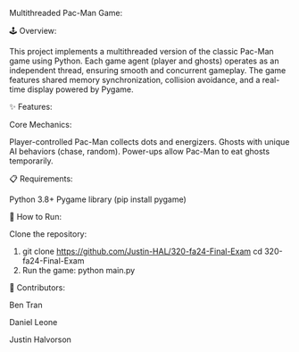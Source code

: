 Multithreaded Pac-Man Game:

🕹 Overview:

This project implements a multithreaded version of the classic Pac-Man game using Python. Each game agent (player and ghosts) operates as an independent thread, ensuring smooth and concurrent gameplay. The game features shared memory synchronization, collision avoidance, and a real-time display powered by Pygame.

✨ Features:

Core Mechanics:

Player-controlled Pac-Man collects dots and energizers.
Ghosts with unique AI behaviors (chase, random).
Power-ups allow Pac-Man to eat ghosts temporarily.

📋 Requirements:

Python 3.8+
Pygame library (pip install pygame)

🚀 How to Run:

Clone the repository:

1. git clone https://github.com/Justin-HAL/320-fa24-Final-Exam
cd 320-fa24-Final-Exam
2. Run the game:
python main.py

👥 Contributors:

Ben Tran

Daniel Leone

Justin Halvorson
